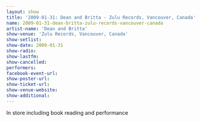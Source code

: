 ```yaml
---
layout: show
title: '2009-01-31: Dean and Britta - Zulu Records, Vancouver, Canada'
name: 2009-01-31-dean-britta-zulu-records-vancouver-canada
artist-name: 'Dean and Britta'
show-venue: 'Zulu Records, Vancouver, Canada'
show-setlist: 
show-date: 2009-01-31
show-radio: 
show-lastfm: 
show-cancelled: 
performers: 
facebook-event-url: 
show-poster-url: 
show-ticket-url: 
show-venue-website: 
show-additional: 
---
```


In store including book reading and performance